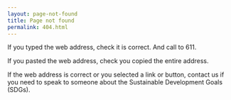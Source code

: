 ```yaml
---
layout: page-not-found
title: Page not found
permalink: 404.html
---
```

If you typed the web address, check it is correct. And call to 611.

If you pasted the web address, check you copied the entire address.

If the web address is correct or you selected a link or button, contact us if you need to speak to someone about the Sustainable Development Goals (SDGs).

